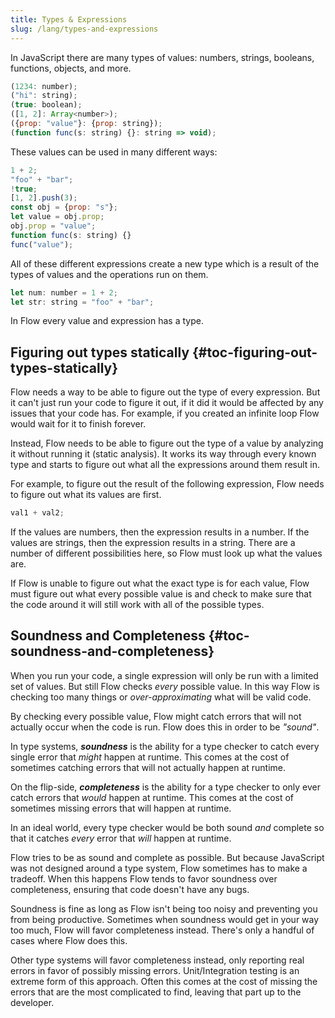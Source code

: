 ```yaml
---
title: Types & Expressions
slug: /lang/types-and-expressions
---
```


In JavaScript there are many types of values: numbers, strings, booleans,
functions, objects, and more.

```js flow-check
(1234: number);
("hi": string);
(true: boolean);
([1, 2]: Array<number>);
({prop: "value"}: {prop: string});
(function func(s: string) {}: string => void);
```

These values can be used in many different ways:

```js flow-check
1 + 2;
"foo" + "bar";
!true;
[1, 2].push(3);
const obj = {prop: "s"};
let value = obj.prop;
obj.prop = "value";
function func(s: string) {}
func("value");
```

All of these different expressions create a new type which is a result of the
types of values and the operations run on them.

```js flow-check
let num: number = 1 + 2;
let str: string = "foo" + "bar";
```

In Flow every value and expression has a type.

## Figuring out types statically {#toc-figuring-out-types-statically}

Flow needs a way to be able to figure out the type of every expression. But it
can't just run your code to figure it out, if it did it would be affected by
any issues that your code has. For example, if you created an infinite loop
Flow would wait for it to finish forever.

Instead, Flow needs to be able to figure out the type of a value by analyzing
it without running it (static analysis). It works its way through every known
type and starts to figure out what all the expressions around them result in.

For example, to figure out the result of the following expression, Flow needs to
figure out what its values are first.

```js
val1 + val2;
```

If the values are numbers, then the expression results in a number. If the
values are strings, then the expression results in a string. There are a number
of different possibilities here, so Flow must look up what the values are.

If Flow is unable to figure out what the exact type is for each value, Flow
must figure out what every possible value is and check to make sure that the
code around it will still work with all of the possible types.

## Soundness and Completeness {#toc-soundness-and-completeness}

When you run your code, a single expression will only be run with a limited set
of values. But still Flow checks _every_ possible value. In this way Flow is
checking too many things or _over-approximating_ what will be valid code.

By checking every possible value, Flow might catch errors that will not
actually occur when the code is run. Flow does this in order to be _"sound"_.

In type systems, ***soundness*** is the ability for a type checker to catch
every single error that _might_ happen at runtime. This comes at the cost of
sometimes catching errors that will not actually happen at runtime.

On the flip-side, ***completeness*** is the ability for a type checker to only
ever catch errors that _would_ happen at runtime. This comes at the cost of
sometimes missing errors that will happen at runtime.

In an ideal world, every type checker would be both sound _and_ complete so
that it catches _every_ error that _will_ happen at runtime.

Flow tries to be as sound and complete as possible. But because JavaScript was
not designed around a type system, Flow sometimes has to make a tradeoff. When
this happens Flow tends to favor soundness over completeness, ensuring that
code doesn't have any bugs.

Soundness is fine as long as Flow isn't being too noisy and preventing you from
being productive. Sometimes when soundness would get in your way too much, Flow
will favor completeness instead. There's only a handful of cases where Flow
does this.

Other type systems will favor completeness instead, only reporting real errors
in favor of possibly missing errors. Unit/Integration testing is an extreme
form of this approach. Often this comes at the cost of missing the errors that
are the most complicated to find, leaving that part up to the developer.
